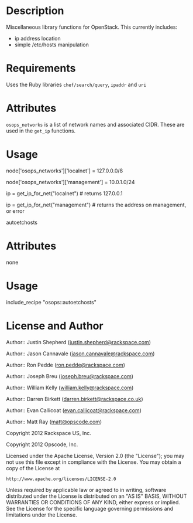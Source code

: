 Description
===========

Miscellaneous library functions for OpenStack. This currently includes:

 * ip address location
 * simple /etc/hosts manipulation

Requirements
============

Uses the Ruby libraries `chef/search/query`, `ipaddr` and `uri`

Attributes
==========

`osops_networks` is a list of network names and associated CIDR. These are used in the `get_ip` functions.

Usage
=====

node['osops_networks']['localnet'] = 127.0.0.0/8

node['osops_networks']['management'] = 10.0.1.0/24

ip = get_ip_for_net("localnet")  # returns 127.0.0.1

ip = get_ip_for_net("management") # returns the address on management, or error

autoetchosts

Attributes
==========

none

Usage
=====

include_recipe "osops::autoetchosts"

License and Author
==================

Author:: Justin Shepherd (<justin.shepherd@rackspace.com>)

Author:: Jason Cannavale (<jason.cannavale@rackspace.com>)

Author:: Ron Pedde (<ron.pedde@rackspace.com>)

Author:: Joseph Breu (<joseph.breu@rackspace.com>)

Author:: William Kelly (<william.kelly@rackspace.com>)

Author:: Darren Birkett (<darren.birkett@rackspace.co.uk>)

Author:: Evan Callicoat (<evan.callicoat@rackspace.com>)

Author:: Matt Ray (<matt@opscode.com>)

Copyright 2012 Rackspace US, Inc.

Copyright 2012 Opscode, Inc.

Licensed under the Apache License, Version 2.0 (the "License");
you may not use this file except in compliance with the License.
You may obtain a copy of the License at

    http://www.apache.org/licenses/LICENSE-2.0

Unless required by applicable law or agreed to in writing, software
distributed under the License is distributed on an "AS IS" BASIS,
WITHOUT WARRANTIES OR CONDITIONS OF ANY KIND, either express or implied.
See the License for the specific language governing permissions and
limitations under the License.
